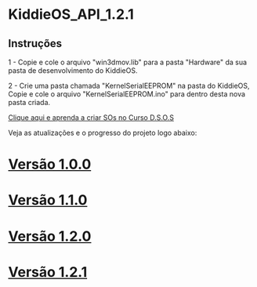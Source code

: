 # KiddieOS_API_1.2.1

## Instruções

1 - Copie e cole o arquivo "win3dmov.lib" para a pasta "Hardware" da sua pasta de desenvolvimento do KiddieOS.

2 - Crie uma pasta chamada "KernelSerialEEPROM" na pasta do KiddieOS, Copie e cole o arquivo "KernelSerialEEPROM.ino" para dentro desta nova pasta criada.

[Clique aqui e aprenda a criar SOs no Curso D.S.O.S](https://www.youtube.com/playlist?list=PLsoiO2Be-2z8BfsSkspJfDiuKeC9-LSca)

Veja as atualizações e o progresso do projeto logo abaixo:

# [Versão 1.0.0](https://github.com/FrancisBFTC/KiddieOS_Window3D_API)

# [Versão 1.1.0](https://github.com/FrancisBFTC/KiddieOS_Window3D_API/tree/Win3dmov.lib-1.1.0)

# [Versão 1.2.0](https://github.com/FrancisBFTC/KiddieOS_Window3D_API/tree/Win3dmov.lib-1.2.0)

# [Versão 1.2.1](https://github.com/FrancisBFTC/KiddieOS_Window3D_API/tree/win3dmov_lib_serial_1.2.1)

